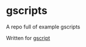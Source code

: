 # gscripts
A repo full of example gscripts

Written for [gscript](https://github.com/gen0cide/gscript)
